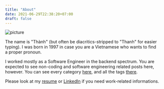 ```yaml
---
title: "About"
date: 2021-06-29T22:38:20+07:00
draft: false
---
```


![picture](/picture.jpg)

The name is "Thành" (but often be diacritics-stripped to "Thanh" for easier
typing). I was born in 1997 in case you are a Vietnamese who wants to find a
proper pronoun.

I worked mostly as a Software Engineer in the backend spectrum. You are expected
to see non-coding and software engineering related posts here, however. You can
see every category [here](/categories/), and all the tags [there](/tags/).

Please look at my [resume](/resume.pdf) or
[LinkedIn](https://www.linkedin.com/in/nguyen-huy-thanh/) if you need
work-related informations.

